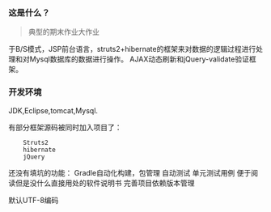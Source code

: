 ### 这是什么？

> 典型的期末作业大作业

于B/S模式，JSP前台语言，struts2+hibernate的框架来对数据的逻辑过程进行处理和对Mysql数据库的数据进行操作。
AJAX动态刷新和jQuery-validate验证框架。

### 开发环境

JDK,Eclipse,tomcat,Mysql.

有部分框架源码被同时加入项目了：
``` nginx
    Struts2
    hibernate
    jQuery
```
还没有填坑的功能：
Gradle自动化构建，包管理
自动测试
单元测试用例
便于阅读但是没什么直接用处的软件说明书
完善项目依赖版本管理


默认UTF-8编码










